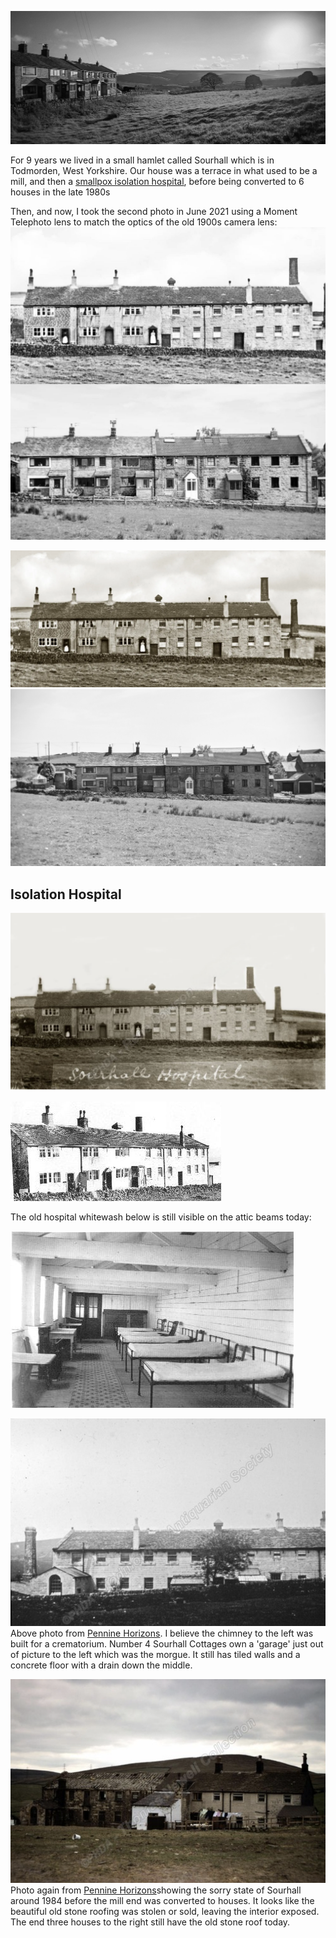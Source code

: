 ![anamorphic_desqueezed_1634831614-01](images/anamorphic_desqueezed_1634831614-01.jpeg)

For 9 years we lived in a small hamlet called Sourhall which is in Todmorden, West Yorkshire. Our house was a terrace in what used to be a mill, and then a [smallpox isolation hospital](https://sites.rootsweb.com/~todmordenandwalsden/sourhallhospital.htm), before being converted to 6 houses in the late 1980s

Then, and now, I took the second photo in June 2021 using a Moment Telephoto lens to match the optics of the old 1900s camera lens:
![Screenshot_20240704-095249](images/Screenshot_20240704-095249.png)

![Sourhall_Hospital](images/Sourhall_Hospital.webp)
![PXL_20210602_112811842-01](images/PXL_20210602_112811842-01.jpeg)
## Isolation Hospital

![Screenshot 2023-12-18 at 17.54.40](images/Screenshot%202023-12-18%20at%2017.54.40.png)

![sourhallhosrb](images/sourhallhosrb.JPG)

The old hospital whitewash below is still visible on the attic beams today:

![sourhallinteriorrb](images/sourhallinteriorrb.JPG)

![Screenshot 2024-07-03 at 18.25.43](images/Screenshot%202024-07-03%20at%2018.25.43.png)
Above photo from [Pennine Horizons](https://penninehorizons.org/items/show/36970). I believe the chimney to the left was built for a crematorium. Number 4 Sourhall Cottages own a 'garage' just out of picture to the left which was the morgue. It still has tiled walls and a concrete floor with a drain down the middle.

![Screenshot 2024-07-04 at 09.21.28](images/Screenshot%202024-07-04%20at%2009.21.28.png)
 Photo again from [Pennine Horizons](https://penninehorizons.org/items/show/22726)showing the sorry state of Sourhall around 1984 before the mill end was converted to houses. It looks like the beautiful old stone roofing was stolen or sold, leaving the interior exposed. The end three houses to the right still have the old stone roof today.